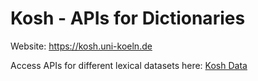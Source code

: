 # Kosh - APIs for Dictionaries

Website: <a href="https://kosh.uni-koeln.de">https://kosh.uni-koeln.de</a>

Access APIs for different lexical datasets here: <a href="https://cceh.github.io/kosh_data/">Kosh Data<a/>

